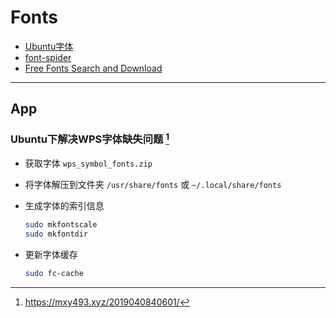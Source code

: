 # Fonts

* [Ubuntu字体](http://wiki.ubuntu.org.cn/%E5%AD%97%E4%BD%93)
* [font-spider](https://github.com/aui/font-spider)
* [Free Fonts Search and Download](https://www.free-fonts.com/)

---

## App

### Ubuntu下解决WPS字体缺失问题 [^1]

* 获取字体 `wps_symbol_fonts.zip`

* 将字体解压到文件夹 `/usr/share/fonts` 或 `~/.local/share/fonts`

* 生成字体的索引信息
  
  ```sh
  sudo mkfontscale
  sudo mkfontdir
  ```

* 更新字体缓存

  ```sh
  sudo fc-cache
  ```

[^1]: https://mxy493.xyz/2019040840601/
